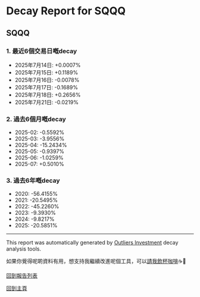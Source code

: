 # Decay Report for SQQQ

## SQQQ

### 1. 最近6個交易日嘅decay

- 2025年7月14日: +0.0007%
- 2025年7月15日: +0.1189%
- 2025年7月16日: -0.0078%
- 2025年7月17日: -0.1689%
- 2025年7月18日: +0.2656%
- 2025年7月21日: -0.0219%

### 2. 過去6個月嘅decay

- 2025-02: -0.5592%
- 2025-03: -3.9556%
- 2025-04: -15.2434%
- 2025-05: -0.9397%
- 2025-06: -1.0259%
- 2025-07: +0.5010%

### 3. 過去6年嘅decay

- 2020: -56.4155%
- 2021: -20.5495%
- 2022: -45.2260%
- 2023: -9.3930%
- 2024: -9.8217%
- 2025: -20.5851%

------------------------------
This report was automatically generated by [Outliers Investment](https://outliersecon.github.io/Outliers-Investment/) decay analysis tools.

如果你覺得呢啲資料有用，想支持我繼續改進呢個工具，可以[請我飲杯咖啡](https://buymeacoffee.com/outliersecon)☕🙏

[回到報告列表](https://outliersecon.github.io/Outliers-Investment/reports/reports_public)

[回到主頁](https://outliersecon.github.io/Outliers-Investment/)